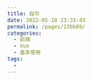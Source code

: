 ```yaml
---
title: 指令
date: 2022-05-10 23:33:43
permalink: /pages/23bb89/
categories:
  - 前端
  - Vue
  - 基本使用
tags:
  - 
---
```


